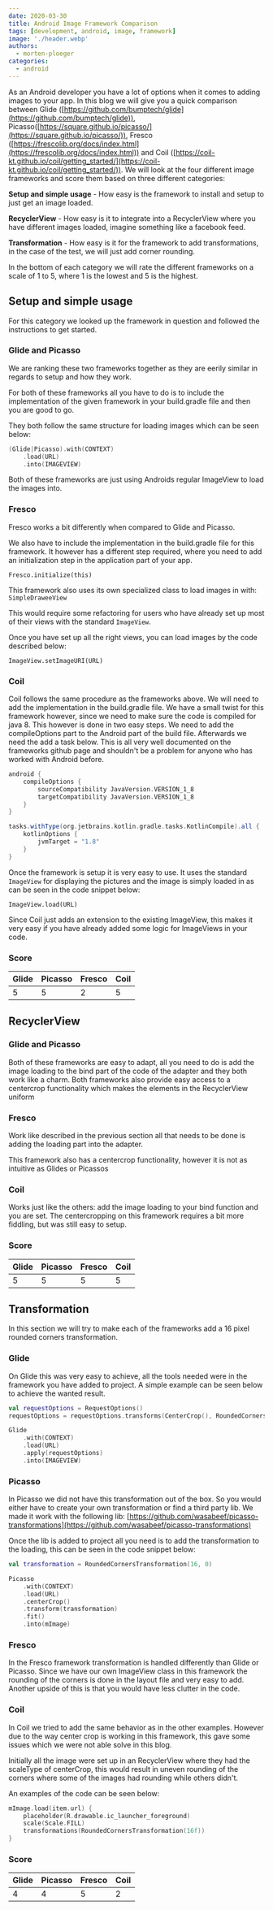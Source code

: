 ```yaml
---
date: 2020-03-30
title: Android Image Framework Comparison
tags: [development, android, image, framework]
image: './header.webp'
authors:
  - morten-ploeger
categories:
  - android
---
```


As an Android developer you have a lot of options when it comes to adding images to your app. In this blog we will give you a quick comparison between Glide ([https://github.com/bumptech/glide](https://github.com/bumptech/glide)), Picasso([https://square.github.io/picasso/](https://square.github.io/picasso/)), Fresco ([https://frescolib.org/docs/index.html](https://frescolib.org/docs/index.html)) and Coil ([https://coil-kt.github.io/coil/getting_started/](https://coil-kt.github.io/coil/getting_started/)). We will look at the four different image frameworks and score them based on three different categories:

**Setup and simple usage** - How easy is the framework to install and setup to just get an image loaded.

**RecyclerView** - How easy is it to integrate into a RecyclerView where you have different images loaded, imagine something like a facebook feed.

**Transformation** - How easy is it for the framework to add transformations, in the case of the test, we will just add corner rounding.

In the bottom of each category we will rate the different frameworks on a scale of 1 to 5, where 1 is the lowest and 5 is the highest.

## Setup and simple usage

For this category we looked up the framework in question and followed the instructions to get started.

### Glide and Picasso

We are ranking these two frameworks together as they are eerily similar in regards to setup and how they work.

For both of these frameworks all you have to do is to include the implementation of the given framework in your build.gradle file and then you are good to go.

They both follow the same structure for loading images which can be seen below:

```kotlin
(Glide|Picasso).with(CONTEXT)
    .load(URL)
    .into(IMAGEVIEW)
```

Both of these frameworks are just using Androids regular ImageView to load the images into.

### Fresco

Fresco works a bit differently when compared to Glide and Picasso.

We also have to include the implementation in the build.gradle file for this framework. It however has a different step required, where you need to add an initialization step in the application part of your app.

`Fresco.initialize(this)`

This framework also uses its own specialized class to load images in with: `SimpleDraweeView`

This would require some refactoring for users who have already set up most of their views with the standard `ImageView`.

Once you have set up all the right views, you can load images by the code described below:

`ImageView.setImageURI(URL)`

### Coil

Coil follows the same procedure as the frameworks above. We will need to add the implementation in the build.gradle file. We have a small twist for this framework however, since we need to make sure the code is compiled for java 8. This however is done in two easy steps. We need to add the compileOptions part to the Android part of the build file. Afterwards we need the add a task below. This is all very well documented on the frameworks github page and shouldn't be a problem for anyone who has worked with Android before.

```groovy
android {
    compileOptions {
        sourceCompatibility JavaVersion.VERSION_1_8
        targetCompatibility JavaVersion.VERSION_1_8
    }
}

tasks.withType(org.jetbrains.kotlin.gradle.tasks.KotlinCompile).all {
    kotlinOptions {
        jvmTarget = "1.8"
    }
}
```

Once the framework is setup it is very easy to use. It uses the standard `ImageView` for displaying the pictures and the image is simply loaded in as can be seen in the code snippet below:

`ImageView.load(URL)`

Since Coil just adds an extension to the existing ImageView, this makes it very easy if you have already added some logic for ImageViews in your code.

### Score

| Glide | Picasso | Fresco | Coil |
| ----- | ------- | ------ | ---- |
| 5     | 5       | 2      | 5    |

## RecyclerView

### Glide and Picasso

Both of these frameworks are easy to adapt, all you need to do is add the image loading to the bind part of the code of the adapter and they both work like a charm. Both frameworks also provide easy access to a centercrop functionality which makes the elements in the RecyclerView uniform

### Fresco

Work like described in the previous section all that needs to be done is adding the loading part into the adapter.

This framework also has a centercrop functionality, however it is not as intuitive as Glides or Picassos

### Coil

Works just like the others: add the image loading to your bind function and you are set. The centercropping on this framework requires a bit more fiddling, but was still easy to setup.

### Score

| Glide | Picasso | Fresco | Coil |
| ----- | ------- | ------ | ---- |
| 5     | 5       | 5      | 5    |

## Transformation

In this section we will try to make each of the frameworks add a 16 pixel rounded corners transformation.

### Glide

On Glide this was very easy to achieve, all the tools needed were in the framework you have added to project. A simple example can be seen below to achieve the wanted result.

```kotlin
val requestOptions = RequestOptions()
requestOptions = requestOptions.transforms(CenterCrop(), RoundedCorners(16))

Glide
    .with(CONTEXT)
    .load(URL)
    .apply(requestOptions)
    .into(IMAGEVIEW)
```

### Picasso

In Picasso we did not have this transformation out of the box. So you would either have to create your own transformation or find a third party lib. We made it work with the following lib: [https://github.com/wasabeef/picasso-transformations](https://github.com/wasabeef/picasso-transformations)

Once the lib is added to project all you need is to add the transformation to the loading, this can be seen in the code snippet below:

```kotlin
val transformation = RoundedCornersTransformation(16, 0)

Picasso
	.with(CONTEXT)
    .load(URL)
    .centerCrop()
    .transform(transformation)
    .fit()
    .into(mImage)
```

### Fresco

In the Fresco framework transformation is handled differently than Glide or Picasso. Since we have our own ImageView class in this framework the rounding of the corners is done in the layout file and very easy to add. Another upside of this is that you would have less clutter in the code.

### Coil

In Coil we tried to add the same behavior as in the other examples. However due to the way center crop is working in this framework, this gave some issues which we were not able solve in this blog.

Initially all the image were set up in an RecyclerView where they had the scaleType of centerCrop, this would result in uneven rounding of the corners where some of the images had rounding while others didn't.

An examples of the code can be seen below:

```kotlin
mImage.load(item.url) {
    placeholder(R.drawable.ic_launcher_foreground)
    scale(Scale.FILL)
    transformations(RoundedCornersTransformation(16f))
}
```

### Score

| Glide | Picasso | Fresco | Coil |
| ----- | ------- | ------ | ---- |
| 4     | 4       | 5      | 2    |
